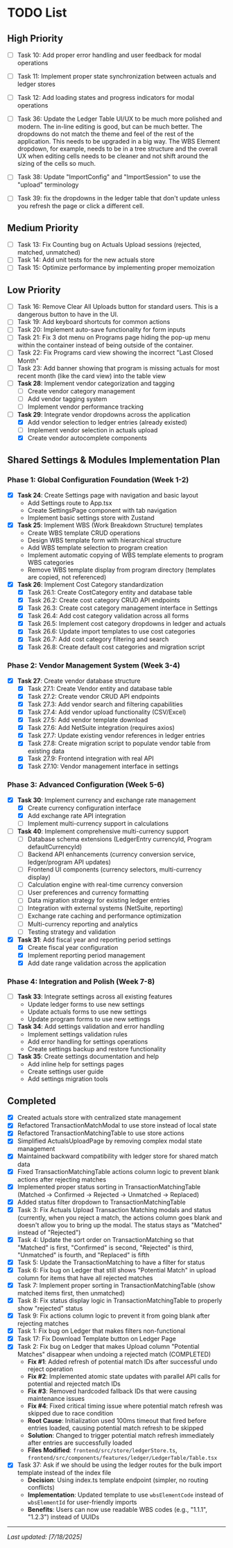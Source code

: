 # TODO List

## High Priority
- [ ] Task 10: Add proper error handling and user feedback for modal operations
- [ ] Task 11: Implement proper state synchronization between actuals and ledger stores
- [ ] Task 12: Add loading states and progress indicators for modal operations 
- [ ] Task 36: Update the Ledger Table UI/UX to be much more polished and modern. The in-line editing is good, but can be much better. The dropdowns do not match the theme and feel of the rest of the application. This needs to be upgraded in a big way. The WBS Element dropdown, for example, needs to be in a tree structure and the overall UX when editing cells needs to be cleaner and not shift around the sizing of the cells so much.
- [ ] Task 38: Update "ImportConfig" and "ImportSession" to use the "upload" terminology
- [ ] Task 39: fix the dropdowns in the ledger table that don't update unless you refresh the page or click a different cell.


## Medium Priority
- [ ] Task 13: Fix Counting bug on Actuals Upload sessions (rejected, matched, unmatched)
- [ ] Task 14: Add unit tests for the new actuals store
- [ ] Task 15: Optimize performance by implementing proper memoization

## Low Priority
- [ ] Task 16: Remove Clear All Uploads button for standard users. This is a dangerous button to have in the UI.
- [ ] Task 19: Add keyboard shortcuts for common actions
- [ ] Task 20: Implement auto-save functionality for form inputs
- [ ] Task 21: Fix 3 dot menu on Programs page hiding the pop-up menu within the container instead of being outside of the container.
- [ ] Task 22: Fix Programs card view showing the incorrect "Last Closed Month"
- [ ] Task 23: Add banner showing that program is missing actuals for most recent month (like the card view) into the table view
- [ ] **Task 28**: Implement vendor categorization and tagging
  - [ ] Create vendor category management
  - [ ] Add vendor tagging system
  - [ ] Implement vendor performance tracking
- [ ] **Task 29**: Integrate vendor dropdowns across the application
  - [x] Add vendor selection to ledger entries (already existed)
  - [ ] Implement vendor selection in actuals upload
  - [x] Create vendor autocomplete components

## Shared Settings & Modules Implementation Plan

### Phase 1: Global Configuration Foundation (Week 1-2)
- [x] **Task 24**: Create Settings page with navigation and basic layout
  - Add Settings route to App.tsx
  - Create SettingsPage component with tab navigation
  - Implement basic settings store with Zustand
- [x] **Task 25**: Implement WBS (Work Breakdown Structure) templates
  - Create WBS template CRUD operations
  - Design WBS template form with hierarchical structure
  - Add WBS template selection to program creation
  - Implement automatic copying of WBS template elements to program WBS categories
  - Remove WBS template display from program directory (templates are copied, not referenced)
- [x] **Task 26**: Implement Cost Category standardization
  - [x] Task 26.1: Create CostCategory entity and database table
  - [x] Task 26.2: Create cost category CRUD API endpoints
  - [x] Task 26.3: Create cost category management interface in Settings
  - [x] Task 26.4: Add cost category validation across all forms
  - [x] Task 26.5: Implement cost category dropdowns in ledger and actuals
  - [x] Task 26.6: Update import templates to use cost categories
  - [x] Task 26.7: Add cost category filtering and search
  - [x] Task 26.8: Create default cost categories and migration script

### Phase 2: Vendor Management System (Week 3-4)
- [x] **Task 27**: Create vendor database structure
  - [x] Task 27.1: Create Vendor entity and database table
  - [x] Task 27.2: Create vendor CRUD API endpoints
  - [x] Task 27.3: Add vendor search and filtering capabilities
  - [x] Task 27.4: Add vendor upload functionality (CSV/Excel)
  - [x] Task 27.5: Add vendor template download
  - [x] Task 27.6: Add NetSuite integration (requires axios)
  - [x] Task 27.7: Update existing vendor references in ledger entries
  - [x] Task 27.8: Create migration script to populate vendor table from existing data
  - [x] Task 27.9: Frontend integration with real API
  - [x] Task 27.10: Vendor management interface in settings

### Phase 3: Advanced Configuration (Week 5-6)
- [x] **Task 30**: Implement currency and exchange rate management
  - [x] Create currency configuration interface
  - [x] Add exchange rate API integration
  - [ ] Implement multi-currency support in calculations
- [ ] **Task 40**: Implement comprehensive multi-currency support
  - [ ] Database schema extensions (LedgerEntry currencyId, Program defaultCurrencyId)
  - [ ] Backend API enhancements (currency conversion service, ledger/program API updates)
  - [ ] Frontend UI components (currency selectors, multi-currency display)
  - [ ] Calculation engine with real-time currency conversion
  - [ ] User preferences and currency formatting
  - [ ] Data migration strategy for existing ledger entries
  - [ ] Integration with external systems (NetSuite, reporting)
  - [ ] Exchange rate caching and performance optimization
  - [ ] Multi-currency reporting and analytics
  - [ ] Testing strategy and validation
- [x] **Task 31**: Add fiscal year and reporting period settings
  - [x] Create fiscal year configuration
  - [x] Implement reporting period management
  - [x] Add date range validation across the application

### Phase 4: Integration and Polish (Week 7-8)
- [ ] **Task 33**: Integrate settings across all existing features
  - Update ledger forms to use new settings
  - Update actuals forms to use new settings
  - Update program forms to use new settings
- [ ] **Task 34**: Add settings validation and error handling
  - Implement settings validation rules
  - Add error handling for settings operations
  - Create settings backup and restore functionality
- [ ] **Task 35**: Create settings documentation and help
  - Add inline help for settings pages
  - Create settings user guide
  - Add settings migration tools

## Completed
- [x] Created actuals store with centralized state management
- [x] Refactored TransactionMatchModal to use store instead of local state
- [x] Refactored TransactionMatchingTable to use store actions
- [x] Simplified ActualsUploadPage by removing complex modal state management
- [x] Maintained backward compatibility with ledger store for shared match data
- [x] Fixed TransactionMatchingTable actions column logic to prevent blank actions after rejecting matches
- [x] Implemented proper status sorting in TransactionMatchingTable (Matched → Confirmed → Rejected → Unmatched → Replaced)
- [x] Added status filter dropdown to TransactionMatchingTable
- [x] Task 3: Fix Actuals Upload Transaction Matching modals and status (currently, when you reject a match, the actions column goes blank and doesn't allow you to bring up the modal. The status stays as "Matched" instead of "Rejected")
- [x] Task 4: Update the sort order on TransactionMatching so that "Matched" is first, "Confirmed" is second, "Rejected" is third, "Unmatched" is fourth, and "Replaced" is fifth
- [x] Task 5: Update the TransactionMatching to have a filter for status
- [x] Task 6: Fix bug on Ledger that still shows "Potential Match" in upload column for items that have all rejected matches
- [x] Task 7: Implement proper sorting in TransactionMatchingTable (show matched items first, then unmatched)
- [x] Task 8: Fix status display logic in TransactionMatchingTable to properly show "rejected" status
- [x] Task 9: Fix actions column logic to prevent it from going blank after rejecting matches
- [x] Task 1: Fix bug on Ledger that makes filters non-functional
- [x] Task 17: Fix Download Template button on Ledger Page
- [x] Task 2: Fix bug on Ledger that makes Upload column "Potential Matches" disappear when undoing a rejected match (COMPLETED)
  - **Fix #1**: Added refresh of potential match IDs after successful undo reject operation
  - **Fix #2**: Implemented atomic state updates with parallel API calls for potential and rejected match IDs
  - **Fix #3**: Removed hardcoded fallback IDs that were causing maintenance issues
  - **Fix #4**: Fixed critical timing issue where potential match refresh was skipped due to race condition
  - **Root Cause**: Initialization used 100ms timeout that fired before entries loaded, causing potential match refresh to be skipped
  - **Solution**: Changed to trigger potential match refresh immediately after entries are successfully loaded
  - **Files Modified**: `frontend/src/store/ledgerStore.ts`, `frontend/src/components/features/ledger/LedgerTable/Table.tsx`
- [x] Task 37: Ask if we should be using the ledger routes for the bulk import template instead of the index file
  - **Decision**: Using index.ts template endpoint (simpler, no routing conflicts)
  - **Implementation**: Updated template to use `wbsElementCode` instead of `wbsElementId` for user-friendly imports
  - **Benefits**: Users can now use readable WBS codes (e.g., "1.1.1", "1.2.3") instead of UUIDs

---
*Last updated: [7/18/2025]* 